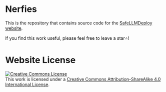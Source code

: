 # Nerfies

This is the repository that contains source code for the [SafeLLMDeploy website](https://theshi-1128.github.io/SafeLLMDeploy_github.io/).

If you find this work useful, please feel free to leave a star⭐️!

# Website License
<a rel="license" href="http://creativecommons.org/licenses/by-sa/4.0/"><img alt="Creative Commons License" style="border-width:0" src="https://i.creativecommons.org/l/by-sa/4.0/88x31.png" /></a><br />This work is licensed under a <a rel="license" href="http://creativecommons.org/licenses/by-sa/4.0/">Creative Commons Attribution-ShareAlike 4.0 International License</a>.
